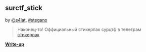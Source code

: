 ## surctf_stick
by [@s4lat](https://github.com/s4lat), [#stegano](/README.md#stegano)

> Наконец-то! Оффициальный стикерпак сурцтф в телеграм
[стикерпак](https://t.me/addstickers/surctf_stick)

**[Write-up](WRITEUP.md)**  